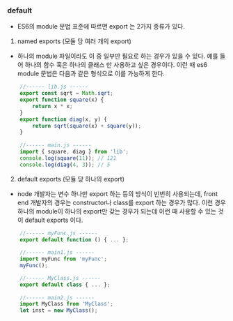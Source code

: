 ### default
- ES6의 module 문법 표준에 따르면 export 는 2가지 종류가 있다.
1. named exports (모듈 당 여러 개의 export)
- 하나의 module 파일이라도 이 중 일부만 필요로 하는 경우가 있을 수 있다. 예를 들어 하나의 함수 혹은 하나의 클래스 만 사용하고 싶은 경우이다. 이런 때 es6 module 문법은 다음과 같은 형식으로 이를 가능하게 한다.
~~~ javascript
    //------ lib.js ------
    export const sqrt = Math.sqrt;
    export function square(x) {
        return x * x;
    }
    export function diag(x, y) {
        return sqrt(square(x) + square(y));
    }
    
    //------ main.js ------
    import { square, diag } from 'lib';
    console.log(square(11)); // 121
    console.log(diag(4, 3)); // 5
~~~

2. default exports (모듈 당 하나의 export)
- node 개발자는 변수 하나만 export 하는 등의 방식이 빈번히 사용되는데, front end 개발자의 경우는 constructor나 class를 export 하는 경우가 많다. 이런 경우 하나의 module이 하나의 export만 갖는 경우가 되는데 이런 때 사용할 수 있는 것이 default exports 이다.
~~~ javascript
    //------ myFunc.js ------
    export default function () { ... };
    
    //------ main1.js ------
    import myFunc from 'myFunc';
    myFunc();

    //------ MyClass.js ------
    export default class { ... };
    
    //------ main2.js ------
    import MyClass from 'MyClass';
    let inst = new MyClass();
~~~
